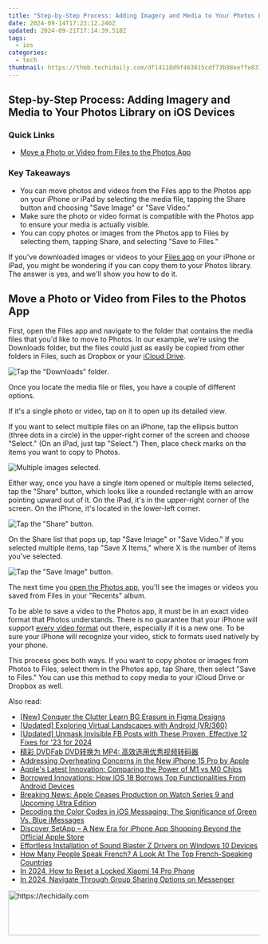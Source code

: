 ```yaml
---
title: "Step-by-Step Process: Adding Imagery and Media to Your Photos Library on iOS Devices"
date: 2024-09-14T17:23:12.246Z
updated: 2024-09-21T17:14:39.518Z
tags:
  - ios
categories:
  - tech
thumbnail: https://thmb.techidaily.com/df14118d9f463815cdf73b98eeffe83796c8ab688c142d4fe510c3cae0e58079.jpg
---
```


## Step-by-Step Process: Adding Imagery and Media to Your Photos Library on iOS Devices

### Quick Links

* [Move a Photo or Video from Files to the Photos App](https://bypass-frp.techidaily.com/infinix-note-30-pro-adb-format-tool-for-pc-vs-other-unlocking-tools-which-one-is-the-best-by-drfone-android/)

### Key Takeaways

* You can move photos and videos from the Files app to the Photos app on your iPhone or iPad by selecting the media file, tapping the Share button and choosing "Save Image" or "Save Video."
* Make sure the photo or video format is compatible with the Photos app to ensure your media is actually visible.
* You can copy photos or images from the Photos app to Files by selecting them, tapping Share, and selecting "Save to Files."

 If you've downloaded images or videos to your [Files app](https://fake-location.techidaily.com/life360-circle-everything-you-need-to-know-on-nokia-105-classic-drfone-by-drfone-virtual-android/) on your iPhone or iPad, you might be wondering if you can copy them to your Photos library. The answer is yes, and we'll show you how to do it.

##  Move a Photo or Video from Files to the Photos App

 First, open the Files app and navigate to the folder that contains the media files that you'd like to move to Photos. In our example, we're using the Downloads folder, but the files could just as easily be copied from other folders in Files, such as Dropbox or your [iCloud Drive](https://extra-hints.techidaily.com/harmonic-hurdle-jumpstarts-best-tunes-to-initiate-audio-starts/).

![Tap the "Downloads" folder.](https://static1.howtogeekimages.com/wordpress/wp-content/uploads/2023/11/1-tap-downloads.png) 

 Once you locate the media file or files, you have a couple of different options.

 If it's a single photo or video, tap on it to open up its detailed view.

 If you want to select multiple files on an iPhone, tap the ellipsis button (three dots in a circle) in the upper-right corner of the screen and choose "Select." (On an iPad, just tap "Select.") Then, place check marks on the items you want to copy to Photos.

![Multiple images selected.](https://static1.howtogeekimages.com/wordpress/wp-content/uploads/2023/11/multiple-items-selected.png) 

 Either way, once you have a single item opened or multiple items selected, tap the "Share" button, which looks like a rounded rectangle with an arrow pointing upward out of it. On the iPad, it's in the upper-right corner of the screen. On the iPhone, it's located in the lower-left corner.

![Tap the "Share" button.](https://static1.howtogeekimages.com/wordpress/wp-content/uploads/2023/11/upload-button.png) 

 On the Share list that pops up, tap "Save Image" or "Save Video." If you selected multiple items, tap "Save X Items," where X is the number of items you've selected.

![Tap the "Save Image" button.](https://static1.howtogeekimages.com/wordpress/wp-content/uploads/2023/11/3-tap-save-image.png) 

 The next time you [open the Photos app](https://extra-tips.techidaily.com/2024-approved-an-in-depth-study-on-ffmpegs-excellence-in-original-audio-extraction/), you'll see the images or videos you saved from Files in your "Recents" album.

 To be able to save a video to the Photos app, it must be in an exact video format that Photos understands. There is no guarantee that your iPhone will support [every video format](https://some-guidance.techidaily.com/2024-approved-strategies-for-merging-youtube-music-and-video-content-effectively/) out there, especially if it is a new one. To be sure your iPhone will recognize your video, stick to formats used natively by your phone.

 This process goes both ways. If you want to copy photos or images from Photos to Files, select them in the Photos app, tap Share, then select "Save to Files." You can use this method to copy media to your iCloud Drive or Dropbox as well.

<ins class="adsbygoogle"
     style="display:block"
     data-ad-format="autorelaxed"
     data-ad-client="ca-pub-7571918770474297"
     data-ad-slot="1223367746"></ins>

<ins class="adsbygoogle"
     style="display:block"
     data-ad-client="ca-pub-7571918770474297"
     data-ad-slot="8358498916"
     data-ad-format="auto"
     data-full-width-responsive="true"></ins>

<span class="atpl-alsoreadstyle">Also read:</span>
<div><ul>
<li><a href="https://fox-cloud.techidaily.com/new-conquer-the-clutter-learn-bg-erasure-in-figma-designs/"><u>[New] Conquer the Clutter Learn BG Erasure in Figma Designs</u></a></li>
<li><a href="https://some-knowledge.techidaily.com/updated-exploring-virtual-landscapes-with-android-vr360/"><u>[Updated] Exploring Virtual Landscapes with Android (VR/360)</u></a></li>
<li><a href="https://facebook-clips.techidaily.com/updated-unmask-invisible-fb-posts-with-these-proven-effective-12-fixes-for-23-for-2024/"><u>[Updated] Unmask Invisible FB Posts with These Proven, Effective 12 Fixes for '23 for 2024</u></a></li>
<li><a href="https://some-guidance.techidaily.com/dvdfab-dvd-mp4/"><u>精彩 DVDFab DVD转换为 MP4: 高效选用优秀视频转码器</u></a></li>
<li><a href="https://os-tips.techidaily.com/addressing-overheating-concerns-in-the-new-iphone-15-pro-by-apple/"><u>Addressing Overheating Concerns in the New iPhone 15 Pro by Apple</u></a></li>
<li><a href="https://os-tips.techidaily.com/apples-latest-innovation-comparing-the-power-of-m1-vs-m0-chips/"><u>Apple's Latest Innovation: Comparing the Power of M1 vs M0 Chips</u></a></li>
<li><a href="https://os-tips.techidaily.com/borrowed-innovations-how-ios-18-borrows-top-functionalities-from-android-devices/"><u>Borrowed Innovations: How iOS 18 Borrows Top Functionalities From Android Devices</u></a></li>
<li><a href="https://os-tips.techidaily.com/breaking-news-apple-ceases-production-on-watch-series-9-and-upcoming-ultra-edition/"><u>Breaking News: Apple Ceases Production on Watch Series 9 and Upcoming Ultra Edition</u></a></li>
<li><a href="https://os-tips.techidaily.com/decoding-the-color-codes-in-ios-messaging-the-significance-of-green-vs-blue-imessages/"><u>Decoding the Color Codes in iOS Messaging: The Significance of Green Vs. Blue iMessages</u></a></li>
<li><a href="https://os-tips.techidaily.com/discover-setapp-a-new-era-for-iphone-app-shopping-beyond-the-official-apple-store/"><u>Discover SetApp – A New Era for iPhone App Shopping Beyond the Official Apple Store</u></a></li>
<li><a href="https://hardware-help.techidaily.com/effortless-installation-of-sound-blaster-z-drivers-on-windows-10-devices/"><u>Effortless Installation of Sound Blaster Z Drivers on Windows 10 Devices</u></a></li>
<li><a href="https://mondly-stories.techidaily.com/how-many-people-speak-french-a-look-at-the-top-french-speaking-countries/"><u>How Many People Speak French? A Look At The Top French-Speaking Countries</u></a></li>
<li><a href="https://unlock-android.techidaily.com/in-2024-how-to-reset-a-locked-xiaomi-14-pro-phone-by-drfone-android/"><u>In 2024, How to Reset a Locked Xiaomi 14 Pro Phone</u></a></li>
<li><a href="https://facebook-clips.techidaily.com/in-2024-navigate-through-group-sharing-options-on-messenger/"><u>In 2024, Navigate Through Group Sharing Options on Messenger</u></a></li>
</ul></div>

<!-- affiliate ads begin -->
<a href="https://ephamedtechinc.pxf.io/c/5597632/2123508/26400" target="_top" id="2123508">
  <img src="//a.impactradius-go.com/display-ad/26400-2123508" border="0" alt="https://techidaily.com" width="728" height="90"/>
</a>
<img height="0" width="0" src="https://ephamedtechinc.pxf.io/i/5597632/2123508/26400" style="position:absolute;visibility:hidden;" border="0" />
<!-- affiliate ads end -->

